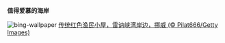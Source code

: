 
**值得爱慕的海岸**

![bing-wallpaper](https://www.bing.com/th?id=OHR.ReinefjordenNorway_ZH-CN1198843758_1920x1080.jpg)
[传统红色渔民小屋，雷讷峡湾岸边，挪威 (© Pilat666/Getty Images)](https://www.bing.com/search?q=%E6%8C%AA%E5%A8%81%E7%BD%97%E5%BC%97%E6%95%A6%E7%BE%A4%E5%B2%9B&amp;form=hpcapt&amp;mkt=zh-cn)
  